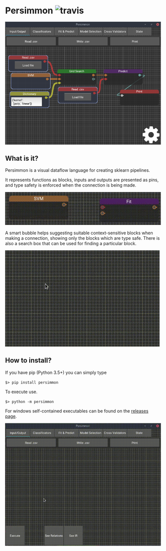 Persimmon ![travis](https://travis-ci.org/AlvarBer/Persimmon.svg?branch=master)
===================

![Final aspect](docs/images/final_aspect.png)

What is it?
-----------
Persimmon is a visual dataflow language for creating sklearn pipelines.

It represents functions as blocks, inputs and outputs are presented as pins,
and type safety is enforced when the connection is being made.

![Type safety](docs/images/type_safety.gif)

A smart bubble helps suggesting suitable context-sensitive blocks when making
a connection, showing only the blocks which are type safe.
There is also a search box that can be used for finding a particular block.

![Smart bubble](docs/images/smubble.gif)


How to install?
---------------
If you have pip (Python 3.5+) you can simply type

`$> pip install persimmon`

To execute use.

`$> python -m persimmon`

For windows self-contained executables can be found on the [releases page].


![Full use](docs/images/full_use.gif)


[releases page]: https://github.com/AlvarBer/Persimmon/releases
